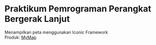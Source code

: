 # Praktikum Pemrograman Perangkat Bergerak Lanjut
Menampilkan peta menggunakan Iconic Framework <br>
Produk: [MyMap](https://leaflet-woad.vercel.app/)
